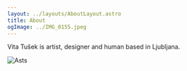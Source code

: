 ```yaml
---
layout: ../layouts/AboutLayout.astro
title: About
ogImage: ../IMG_0155.jpeg
---
```

Vita Tušek is artist, designer and human based in Ljubljana.

![Asts](@../IMG_0155.jpeg)
